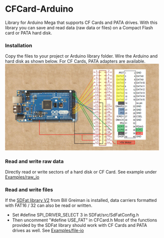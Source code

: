 # CFCard-Arduino
Library for Arduino Mega that supports CF Cards and PATA drives.
With this library you can save and read data (raw data or files) on a Compact Flash card or PATA hard disk. 

### Installation
Copy the files to your project or Arduino library folder. Wire the Arduino and hard disk as shown below. For CF Cards, PATA adapters are available.
![Connection](wiring.jpg?raw=true "Wiring between Arduino Mega and PATA connector")

### Read and write raw data
Directly read or write sectors of a hard disk or CF Card. See example under [Examples/raw_io](Examples/raw_io/raw_io.ino)

### Read and write files
If the [SDFat library V2](https://github.com/greiman/SdFat.git) from Bill Greiman is installed, data carriers formatted with FAT16 / 32 can also be read or written. 
- Set #define SPI_DRIVER_SELECT 3 in SDFat/src/SdFatConfig.h
- Then uncomment "#define USE_FAT" in CFCard.h 
Most of the functions provided by the SDFat library should work with CF Cards and PATA drives as well.
See [Examples/file-io](Examples/file_io/file_io.ino)
